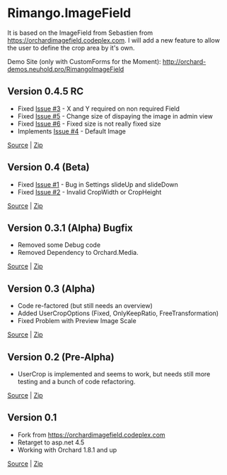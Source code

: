 Rimango.ImageField  
======================
It is based on the ImageField from Sebastien from https://orchardimagefield.codeplex.com. 
I will add a new feature to allow the user to define the crop area by it's own.


Demo Site (only with CustomForms for the Moment): http://orchard-demos.neuhold.pro/RimangoImageField

Version 0.4.5 RC
------------------
* Fixed [Issue #3](/../../issues/3) - X and Y required on non required Field
* Fixed [Issue #5](/../../issues/5) - Change size of dispaying the image in admin view
* Fixed [Issue #6](/../../issues/6) - Fixed size is not really fixed size
* Implements [Issue #4](/../../issues/4) - Default Image

[Source](https://github.com/benschi11/Rimango.ImageField/tree/v0.4.5) | [Zip](https://github.com/benschi11/Rimango.ImageField/archive/v0.4.5.zip)

Version 0.4 (Beta)
------------------
* Fixed [Issue #1](/../../issues/1) - Bug in Settings slideUp and slideDown
* Fixed [Issue #2](/../../issues/2) - Invalid CropWidth or CropHeight

[Source](https://github.com/benschi11/Rimango.ImageField/tree/v0.4) | [Zip](https://github.com/benschi11/Rimango.ImageField/archive/v0.4.zip)

Version 0.3.1 (Alpha) Bugfix
------------------
* Removed some Debug code
* Removed Dependency to Orchard.Media.

[Source](https://github.com/benschi11/Rimango.ImageField/tree/v0.3.1) | [Zip](https://github.com/benschi11/Rimango.ImageField/archive/v0.3.1.zip)

Version 0.3 (Alpha)
------------------
* Code re-factored (but still needs an overview)
* Added UserCropOptions (Fixed, OnlyKeepRatio, FreeTransformation)
* Fixed Problem with Preview Image Scale

[Source](https://github.com/benschi11/Rimango.ImageField/tree/v0.3) | [Zip](https://github.com/benschi11/Rimango.ImageField/archive/v0.3.zip)

Version 0.2 (Pre-Alpha)
------------------
* UserCrop is implemented and seems to work, but needs still more testing and a bunch of code refactoring.

[Source](https://github.com/benschi11/Rimango.ImageField/tree/v0.2) | [Zip](https://github.com/benschi11/Rimango.ImageField/archive/v0.2.zip)

Version 0.1
------------------
* Fork from https://orchardimagefield.codeplex.com
* Retarget to asp.net 4.5
* Working with Orchard 1.8.1 and up

[Source](https://github.com/benschi11/Rimango.ImageField/tree/v0.1) | [Zip](https://github.com/benschi11/Rimango.ImageField/archive/v0.1.zip)
###
